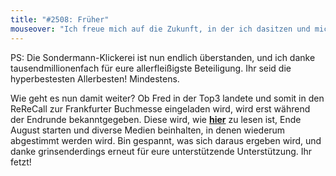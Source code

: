 ```yaml
---
title: "#2508: Früher"
mouseover: "Ich freue mich auf die Zukunft, in der ich dasitzen und mich an frühere Tage erinnern werde, in denen ich dasaß und mich auf die Zukunft freute, in der ich..."
---
```


PS:
Die Sondermann-Klickerei ist nun endlich überstanden, und ich danke tausendmillionenfach für eure allerfleißigste Beteiligung. Ihr seid die hyperbestesten Allerbesten! Mindestens.

Wie geht es nun damit weiter? 
Ob Fred in der Top3 landete und somit in den ReReCall zur Frankfurter Buchmesse eingeladen wird, wird erst während der Endrunde bekanntgegeben. Diese wird, wie <a href="http://mycomicsde.blogspot.de/2012/07/web-sondermann-vorrunde-endet-heute.html"><strong>hier</strong></a> zu lesen ist, Ende August starten und diverse Medien beinhalten, in denen wiederum abgestimmt werden wird. 
Bin gespannt, was sich daraus ergeben wird, und danke grinsenderdings erneut für eure unterstützende Unterstützung.
Ihr fetzt!

